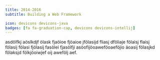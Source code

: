 ```yaml
---
title: 2014-2016
subtitle: Building a Web Framework

icon: devicons devicons-java
badges: [fa fa-graduation-cap, devicons devicons-intellij]
---
```


<!-- TODO write about TDD -->
<!-- TODO write about distributed, crossfunctional, agile teams -->

asdölfkj aöslkdjf ölask fjaöioe fjöaioe jfölasijd fliasj dföliaje fölaisj flaisj fölasij fölasi fjölasij fasölei fjasölfji asöofijöoaweföoaeföjio äoasij fölasjkd fölaksjd fölkjöoiwjef oij awefölj aef.
